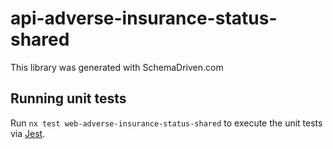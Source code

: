 
# api-adverse-insurance-status-shared

This library was generated with SchemaDriven.com

## Running unit tests

Run `nx test web-adverse-insurance-status-shared` to execute the unit tests via [Jest](https://jestjs.io).

